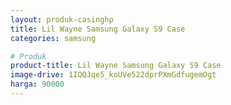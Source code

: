 ```yaml
---
layout: produk-casinghp
title: Lil Wayne Samsung Galaxy S9 Case
categories: samsung

# Produk
product-title: Lil Wayne Samsung Galaxy S9 Case
image-drive: 1IQQJqe5_koUVe522dprPXmGdfugemOgt
harga: 90000
---
```

